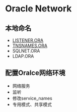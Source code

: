 # Oracle Network

## 本地命名

- [LISTENER.ORA](../sql_demo/config/listener.ora)
- [TNSNAMES.ORA](../sql_demo/config/tnsnames.ora)
- SQLNET.ORA
- LDAP.ORA

## 配置Oralce网络环境

- 网络服务
- 监听
- 修改service_names
- 专用模式、共享模式
